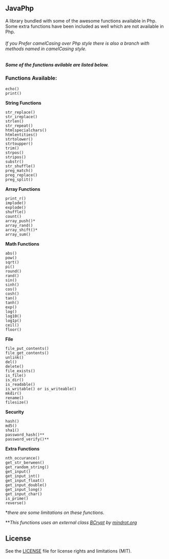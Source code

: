 ## JavaPhp ##
A library bundled with some of the awesome functions available in Php.
Some extra functions have been included as well which are not available in Php.

###### If you Prefer camelCasing over Php style there is also a branch with methods named in camelCasing style.

##### Some of the functions avilable are listed below.
### Functions Available:

    echo()
    print()
**String Functions**

    str_replace()
    str_ireplace()
    strlen()
    str_repeat()
    htmlspecialchars()
    htmlentities()
    strtolower()
    strtoupper()
    trim()
    strpos()
    stripos()
    substr()
    str_shuffle()
    preg_match()
    preg_replace()
    preg_split()
**Array Functions**

    print_r()
    implode()
    explode()
    shuffle()
    count()
    array_push()*
    array_rand()
    array_shift()*
    array_sum()
**Math Functions**

    abs()
    pow()
    sqrt()
    pi()
    round()
    rand()
    sin()
    sinh()
    cos()
    cosh()
    tan()
    tanh()
    exp()
    log()
    log10()
    log1p()
    ceil()
    floor()
**File**

    file_put_contents()
    file_get_contents()
    unlink()
    del()
    delete()
    file_exists()
    is_file()
    is_dir()
    is_readable()
    is_writable() or is_writeable()
    mkdir()
    rename()
    filesize()
**Security**

    hash()
    md5()
    sha1()
    password_hash()**
    password_verify()**
**Extra Functions**

    nth_occurance()
    get_str_berween()
    get_random_string()
    get_input()
    get_input_int()
    get_input_float()
    get_input_double()
    get_input_long()
    get_input_char()
    is_prime()
    reverse()
**there are some limitations on these functions.*

***This functions uses an external class [BCrypt](http://www.mindrot.org/projects/jBCrypt/) by [mindrot.org](http://www.mindrot.org)*
## License

See the [LICENSE](LICENSE.md) file for license rights and limitations (MIT).